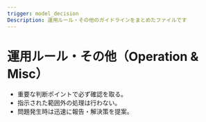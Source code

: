```yaml
---
trigger: model_decision
Description: 運用ルール・その他のガイドラインをまとめたファイルです
---
```


# 運用ルール・その他（Operation & Misc）

- 重要な判断ポイントで必ず確認を取る。
- 指示された範囲外の処理は行わない。
- 問題発生時は迅速に報告・解決策を提案。
